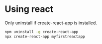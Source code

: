 # Using react

Only uninstall if create-react-app is installed.

```bash
npm uninstall -g create-react-app
npx create-react-app myfirstreactapp
```